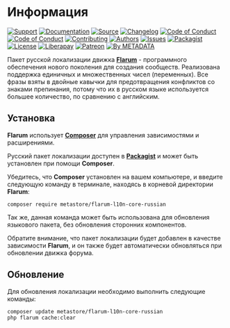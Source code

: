# Информация

[![Support](https://cdn-storage.github.io/images/common/badges/info.support.svg)](https://webmasters.community/)
[![Documentation](https://cdn-storage.github.io/images/common/badges/info.documentation.svg)](https://flarum.webmasters.wiki/)
[![Source](https://cdn-storage.github.io/images/common/badges/info.source.svg)](https://github.com/factory-04/flarum-l10n-core-russian)
[![Changelog](https://cdn-storage.github.io/images/common/badges/info.changelog.svg)](CHANGELOG.md)
[![Code of Conduct](https://cdn-storage.github.io/images/common/badges/info.coc.en.svg)](CODE_OF_CONDUCT.en.md)
[![Code of Conduct](https://cdn-storage.github.io/images/common/badges/info.coc.ru.svg)](CODE_OF_CONDUCT.ru.md)
[![Contributing](https://cdn-storage.github.io/images/common/badges/info.contributing.svg)](CONTRIBUTING.md)
[![Authors](https://cdn-storage.github.io/images/common/badges/info.authors.svg)](AUTHORS)
[![Issues](https://cdn-storage.github.io/images/common/badges/info.issues.svg)](https://github.com/factory-04/flarum-l10n-core-russian/issues)
[![Packagist](https://cdn-storage.github.io/images/common/badges/info.packagist.svg)](https://packagist.org/packages/metastore/flarum-l10n-core-russian)
[![License](https://cdn-storage.github.io/images/common/badges/license.gpl-3.0.svg)](LICENSE)
[![Liberapay](https://cdn-storage.github.io/images/common/badges/donate.liberapay.svg)](https://liberapay.com/metadata/donate)
[![Patreon](https://cdn-storage.github.io/images/common/badges/donate.patreon.svg)](https://patreon.com/metadata)
[![By METADATA](https://cdn-storage.github.io/images/common/badges/by.metadata.svg)](https://metadata.foundation/)

Пакет русской локализации движка [**Flarum**](https://flarum.org/) - программного обеспечения нового поколения для создания сообществ. Реализована поддержка единичных и множественных чисел (переменных). Все фразы взяты в двойные кавычки для предотвращения конфликтов со знаками препинания, потому что их в русском языке используется большее количество, по сравнению с английским.

## Установка

**Flarum** использует [**Composer**](https://getcomposer.org/) для управления зависимостями и расширениями.

Русский пакет локализации доступен в [**Packagist**](https://packagist.org/packages/metastore/flarum-l10n-core-russian) и может быть установлен при помощи **Composer**.

Убедитесь, что **Composer** установлен на вашем компьютере, и введите следующую команду в терминале, находясь в корневой директории **Flarum**:

```
composer require metastore/flarum-l10n-core-russian
```

Так же, данная команда может быть использована для обновления языкового пакета, без обновления сторонних компонентов.

Обратите внимание, что пакет локализации будет добавлен в качестве зависимости **Flarum**, и он также будет автоматически обновляться при обновлении движка форума.

## Обновление

Для обновления локализации необходимо выполнить следующие команды:

```
composer update metastore/flarum-l10n-core-russian
php flarum cache:clear
```
